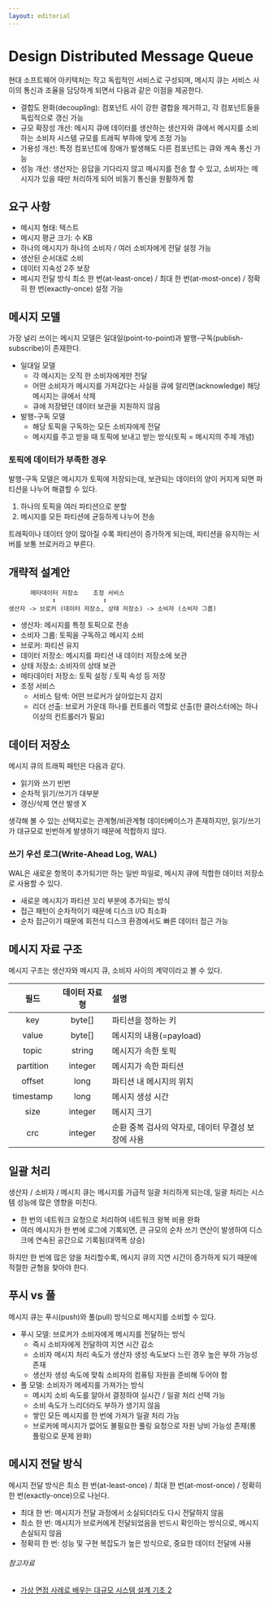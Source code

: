 ```yaml
---
layout: editorial
---
```


# Design Distributed Message Queue

현대 소프트웨어 아키텍처는 작고 독립적인 서비스로 구성되며, 메시지 큐는 서비스 사이의 통신과 조율을 담당하게 되면서 다음과 같은 이점을 제공한다.

- 결합도 완화(decoupling): 컴포넌트 사이 강한 결합을 제거하고, 각 컴포넌트들을 독립적으로 갱신 가능
- 규모 확장성 개선: 메시지 큐에 데이터를 생산하는 생산자와 큐에서 메시지를 소비하는 소비자 시스템 규모를 트래픽 부하에 맞게 조정 가능
- 가용성 개선: 특정 컴포넌트에 장애가 발생해도 다른 컴포넌트는 큐와 계속 통신 가능
- 성능 개선: 생산자는 응답을 기다리지 않고 메시지를 전송 할 수 있고, 소비자는 메시지가 있을 때만 처리하게 되어 비동기 통신을 원활하게 함

## 요구 사항

- 메시지 형태: 텍스트
- 메시지 평균 크기: 수 KB
- 하나의 메시지가 하나의 소비자 / 여러 소비자에게 전달 설정 가능
- 생산된 순서대로 소비
- 데이터 지속성 2주 보장
- 메시지 전달 방식 최소 한 번(at-least-once) / 최대 한 번(at-most-once) / 정확히 한 번(exactly-once) 설정 가능

## 메시지 모델

가장 널리 쓰이는 메시지 모델은 일대일(point-to-point)과 발행-구독(publish-subscribe)이 존재한다.

- 일대일 모델
    - 각 메시지는 오직 한 소비자에게만 전달
    - 어떤 소비자가 메시지를 가져갔다는 사실을 큐에 알리면(acknowledge) 해당 메시지는 큐에서 삭제
    - 큐에 저장됐던 데이터 보관을 지원하지 않음
- 발행-구독 모델
    - 해당 토픽을 구독하는 모든 소비자에게 전달
    - 메시지를 주고 받을 때 토픽에 보내고 받는 방식(토픽 = 메시지의 주제 개념)

### 토픽에 데이터가 부족한 경우

발행-구독 모델은 메시지가 토픽에 저장되는데, 보관되는 데이터의 양이 커지게 되면 파티션을 나누어 해결할 수 있다.

1. 하나의 토픽을 여러 파티션으로 분할
2. 메시지를 모든 파티션에 균등하게 나누어 전송

트래픽이나 데이터 양이 많아질 수록 파티션이 증가하게 되는데, 파티션을 유지하는 서버를 보통 브로커라고 부른다.

## 개략적 설계안

```
      메타데이터 저장소    조정 서비스
            ↕             ↕
생산자 -> 브로커 (데이터 저장소, 상태 저장소) -> 소비자 (소비자 그룹)
```

- 생산자: 메시지를 특정 토픽으로 전송
- 소비자 그룹: 토픽을 구독하고 메시지 소비
- 브로커: 파티션 유지
- 데이터 저장소: 메시지를 파티션 내 데이터 저장소에 보관
- 상태 저장소: 소비자의 상태 보관
- 메타데이터 저장소: 토픽 설정 / 토픽 속성 등 저장
- 조정 서비스
    - 서비스 탐색: 어떤 브로커가 살아있는지 감지
    - 리더 선출: 브로커 가운데 하나를 컨트롤러 역할로 선출(한 클러스터에는 하나 이상의 컨트롤러가 필요)

## 데이터 저장소

메시지 큐의 트래픽 패턴은 다음과 같다.

- 읽기와 쓰기 빈번
- 순차적 읽기/쓰기가 대부분
- 갱신/삭제 연산 발생 X

생각해 볼 수 있는 선택지로는 관계형/비관계형 데이터베이스가 존재하지만, 읽기/쓰기가 대규모로 빈번하게 발생하기 때문에 적합하지 않다.

### 쓰기 우선 로그(Write-Ahead Log, WAL)

WAL은 새로운 항목이 추가되기만 하는 일반 파일로, 메시지 큐에 적합한 데이터 저장소로 사용할 수 있다.

- 새로운 메시지가 파티션 꼬리 부분에 추가되는 방식
- 접근 패턴이 순차적이기 때문에 디스크 I/O 최소화
- 순차 접근이기 때문에 회전식 디스크 환경에서도 빠른 데이터 접근 가능

## 메시지 자료 구조

메시지 구조는 생산자와 메시지 큐, 소비자 사이의 계약이라고 볼 수 있다.

|    필드     | 데이터 자료형 | 설명                            |
|:---------:|:-------:|:------------------------------|
|    key    | byte[]  | 파티션을 정하는 키                    |
|   value   | byte[]  | 메시지의 내용(=payload)             |
|   topic   | string  | 메시지가 속한 토픽                    |
| partition | integer | 메시지가 속한 파티션                   |
|  offset   |  long   | 파티션 내 메시지의 위치                 |
| timestamp |  long   | 메시지 생성 시간                     |
|   size    | integer | 메시지 크기                        |
|    crc    | integer | 순환 중복 검사의 약자로, 데이터 무결성 보장에 사용 |

## 일괄 처리

생산자 / 소비자 / 메시지 큐는 메시지를 가급적 일괄 처리하게 되는데, 일괄 처리는 시스템 성능에 많은 영향을 미친다.

- 한 번의 네트워크 요청으로 처리하여 네트워크 왕복 비용 완화
- 여러 메시지가 한 번에 로그에 기록되면, 큰 규모의 순차 쓰기 연산이 발생하여 디스크에 연속된 공간으로 기록됨(대역폭 상승)

하지만 한 번에 많은 양을 처리할수록, 메시지 큐의 지연 시간이 증가하게 되기 때문에 적절한 균형을 찾아야 한다.

## 푸시 vs 풀

메시지 큐는 푸시(push)와 풀(pull) 방식으로 메시지를 소비할 수 있다.

- 푸시 모델: 브로커가 소비자에게 메시지를 전달하는 방식
    - 즉시 소비자에게 전달하여 지연 시간 감소
    - 소비자 메시지 처리 속도가 생산자 생성 속도보다 느린 경우 높은 부하 가능성 존재
    - 생산자 생성 속도에 맞춰 소비자의 컴퓨팅 자원을 준비해 두어야 함
- 풀 모델: 소비자가 메세지를 가져가는 방식
    - 메시지 소비 속도를 알아서 결정하여 실시간 / 일괄 처리 선택 가능
    - 소비 속도가 느리더라도 부하가 생기지 않음
    - 쌓인 모든 메시지를 한 번에 가져가 일괄 처리 가능
    - 브로커에 메시지가 없어도 불필요한 풀링 요청으로 자원 낭비 가능성 존재(롱 풀링으로 문제 완화)

## 메시지 전달 방식

메시지 전달 방식은 최소 한 번(at-least-once) / 최대 한 번(at-most-once) / 정확히 한 번(exactly-once)으로 나뉜다.

- 최대 한 번: 메시지가 전달 과정에서 소실되더라도 다시 전달하지 않음
- 최소 한 번: 메시지가 브로커에게 전달되었음을 반드시 확인하는 방식으로, 메시지 손실되지 않음
- 정확히 한 번: 성능 및 구현 복잡도가 높은 방식으로, 중요한 데이터 전달에 사용

###### 참고자료

- [가상 면접 사례로 배우는 대규모 시스템 설계 기초 2](https://kobic.net/book/bookInfo/view.do?isbn=9788966264254)
